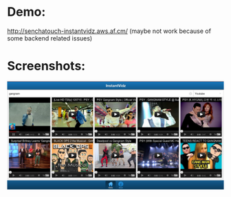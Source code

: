 Demo:
=====
http://senchatouch-instantvidz.aws.af.cm/ (maybe not work because of some backend related issues)

Screenshots:
============
![Alt text](https://github.com/CClerville/SenchaTouch-InstantVidz/blob/master/Screen%20Shot%202012-12-28%20at%201.51.10%20PM.png)
